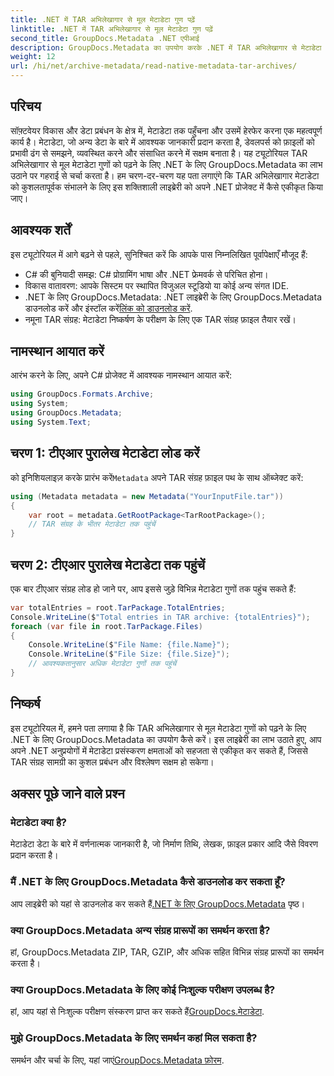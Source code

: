```yaml
---
title: .NET में TAR अभिलेखागार से मूल मेटाडेटा गुण पढ़ें
linktitle: .NET में TAR अभिलेखागार से मूल मेटाडेटा गुण पढ़ें
second_title: GroupDocs.Metadata .NET एपीआई
description: GroupDocs.Metadata का उपयोग करके .NET में TAR अभिलेखागार से मेटाडेटा निकालने का तरीका जानें। यह ट्यूटोरियल चरण-दर-चरण प्रक्रिया में आपका मार्गदर्शन करता है।
weight: 12
url: /hi/net/archive-metadata/read-native-metadata-tar-archives/
---
```

## परिचय
सॉफ़्टवेयर विकास और डेटा प्रबंधन के क्षेत्र में, मेटाडेटा तक पहुँचना और उसमें हेरफेर करना एक महत्वपूर्ण कार्य है। मेटाडेटा, जो अन्य डेटा के बारे में आवश्यक जानकारी प्रदान करता है, डेवलपर्स को फ़ाइलों को प्रभावी ढंग से समझने, व्यवस्थित करने और संसाधित करने में सक्षम बनाता है। यह ट्यूटोरियल TAR अभिलेखागार से मूल मेटाडेटा गुणों को पढ़ने के लिए .NET के लिए GroupDocs.Metadata का लाभ उठाने पर गहराई से चर्चा करता है। हम चरण-दर-चरण यह पता लगाएंगे कि TAR अभिलेखागार मेटाडेटा को कुशलतापूर्वक संभालने के लिए इस शक्तिशाली लाइब्रेरी को अपने .NET प्रोजेक्ट में कैसे एकीकृत किया जाए।
## आवश्यक शर्तें
इस ट्यूटोरियल में आगे बढ़ने से पहले, सुनिश्चित करें कि आपके पास निम्नलिखित पूर्वापेक्षाएँ मौजूद हैं:
- C# की बुनियादी समझ: C# प्रोग्रामिंग भाषा और .NET फ्रेमवर्क से परिचित होना।
- विकास वातावरण: आपके सिस्टम पर स्थापित विजुअल स्टूडियो या कोई अन्य संगत IDE.
-  .NET के लिए GroupDocs.Metadata: .NET लाइब्रेरी के लिए GroupDocs.Metadata डाउनलोड करें और इंस्टॉल करें[लिंक को डाउनलोड करें](https://releases.groupdocs.com/metadata/net/).
- नमूना TAR संग्रह: मेटाडेटा निष्कर्षण के परीक्षण के लिए एक TAR संग्रह फ़ाइल तैयार रखें।

## नामस्थान आयात करें
आरंभ करने के लिए, अपने C# प्रोजेक्ट में आवश्यक नामस्थान आयात करें:
```csharp
using GroupDocs.Formats.Archive;
using System;
using GroupDocs.Metadata;
using System.Text;
```
## चरण 1: टीएआर पुरालेख मेटाडेटा लोड करें
 को इनिशियलाइज़ करके प्रारंभ करें`Metadata` अपने TAR संग्रह फ़ाइल पथ के साथ ऑब्जेक्ट करें:
```csharp
using (Metadata metadata = new Metadata("YourInputFile.tar"))
{
    var root = metadata.GetRootPackage<TarRootPackage>();
    // TAR संग्रह के भीतर मेटाडेटा तक पहुंचें
}
```
## चरण 2: टीएआर पुरालेख मेटाडेटा तक पहुंचें
एक बार टीएआर संग्रह लोड हो जाने पर, आप इससे जुड़े विभिन्न मेटाडेटा गुणों तक पहुंच सकते हैं:
```csharp
var totalEntries = root.TarPackage.TotalEntries;
Console.WriteLine($"Total entries in TAR archive: {totalEntries}");
foreach (var file in root.TarPackage.Files)
{
    Console.WriteLine($"File Name: {file.Name}");
    Console.WriteLine($"File Size: {file.Size}");
    // आवश्यकतानुसार अधिक मेटाडेटा गुणों तक पहुंचें
}
```

## निष्कर्ष
इस ट्यूटोरियल में, हमने पता लगाया है कि TAR अभिलेखागार से मूल मेटाडेटा गुणों को पढ़ने के लिए .NET के लिए GroupDocs.Metadata का उपयोग कैसे करें। इस लाइब्रेरी का लाभ उठाते हुए, आप अपने .NET अनुप्रयोगों में मेटाडेटा प्रसंस्करण क्षमताओं को सहजता से एकीकृत कर सकते हैं, जिससे TAR संग्रह सामग्री का कुशल प्रबंधन और विश्लेषण सक्षम हो सकेगा।

## अक्सर पूछे जाने वाले प्रश्न
### मेटाडेटा क्या है?
मेटाडेटा डेटा के बारे में वर्णनात्मक जानकारी है, जो निर्माण तिथि, लेखक, फ़ाइल प्रकार आदि जैसे विवरण प्रदान करता है।
### मैं .NET के लिए GroupDocs.Metadata कैसे डाउनलोड कर सकता हूँ?
 आप लाइब्रेरी को यहां से डाउनलोड कर सकते हैं[.NET के लिए GroupDocs.Metadata](https://releases.groupdocs.com/metadata/net/) पृष्ठ।
### क्या GroupDocs.Metadata अन्य संग्रह प्रारूपों का समर्थन करता है?
हां, GroupDocs.Metadata ZIP, TAR, GZIP, और अधिक सहित विभिन्न संग्रह प्रारूपों का समर्थन करता है।
### क्या GroupDocs.Metadata के लिए कोई निःशुल्क परीक्षण उपलब्ध है?
 हां, आप यहां से निःशुल्क परीक्षण संस्करण प्राप्त कर सकते हैं[GroupDocs.मेटाडेटा](https://releases.groupdocs.com/).
### मुझे GroupDocs.Metadata के लिए समर्थन कहां मिल सकता है?
 समर्थन और चर्चा के लिए, यहां जाएं[GroupDocs.Metadata फ़ोरम](https://forum.groupdocs.com/c/metadata/14).